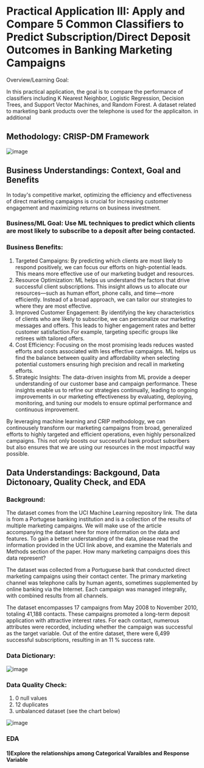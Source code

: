 # Practical Application III: Apply and Compare 5 Common Classifiers to Predict Subscription/Direct Deposit Outcomes in Banking Marketing Campaigns

Overview/Learning Goal: 

In this practical application, the goal is to compare the performance of classifiers including K Nearest Neighbor, Logistic Regression, Decision Trees, and Support Vector Machines, and Random Forest. 
A dataset related to marketing bank products over the telephone is used for the applicaiton. in additional 

## Methodology: CRISP-DM Framework 

![image](https://github.com/Sandysmile/Marketing-Campaigns/assets/20648423/26a9f4ba-b87d-4319-ba53-fb00675ec3eb) 



## Business Understandings: Context, Goal and Benefits

In today's competitive market, optimizing the efficiency and effectiveness of direct marketing campaigns is crucial for increasing customer engagement and maximizing returns on business investment.

### Business/ML Goal: Use ML techniques to predict which clients are most likely to subscribe to a deposit after being contacted. 

### Business Benefits: 

1. Targeted Campaigns: By predicting which clients are most likely to respond positively, we can focus our efforts on high-potential leads. This means more effective use of our marketing budget and resources.
2. Resource Optimization: ML helps us understand the factors that drive successful client subscriptions. This insight allows us to allocate our resources—such as human effort, phone calls, and time—more efficiently. Instead of a broad approach, we can tailor our strategies to where they are most effective. 
3. Improved Customer Engagement: By identifying the key characteristics of clients who are likely to subscribe, we can personalize our marketing messages and offers. This leads to higher engagement rates and better customer satisfaction.For example, targeting specific groups like retirees with tailored offers.
4. Cost Efficiency: Focusing on the most promising leads reduces wasted efforts and costs associated with less effective campaigns. ML helps us find the balance between quality and affordability when selecting potential customers ensuring high precision and recall in marketing efforts.
5. Strategic Insights: The data-driven insights from ML provide a deeper understanding of our customer base and campaign performance. These insights enable us to refine our strategies continually, leading to ongoing improvements in our marketing effectiveness by evaluating, deploying, monitoring, and tuning our models to ensure optimal performance and continuous improvement.

By leveraging machine learning and CRIP methodology, we can continousely transform our marketing campaigns from broad, generalized efforts to highly targeted and efficient operations, even highly personalized campaigns. This not only boosts our successful bank product subsribers but also ensures that we are using our resources in the most impactful way possible.

## Data Understandings: Backgound, Data Dictonoary, Quality Check, and EDA 

### Background: 

The dataset comes from the UCI Machine Learning repository link. The data is from a Portugese banking institution and is a collection of the results of multiple marketing campaigns. We will make use of the article accompanying the dataset here for more information on the data and features. To gain a better understanding of the data, please read the information provided in the UCI link above, and examine the Materials and Methods section of the paper. How many marketing campaigns does this data represent? 

The dataset was collected from a Portuguese bank that conducted direct marketing campaigns using their contact center. The primary marketing channel was telephone calls by human agents, sometimes supplemented by online banking via the Internet. Each campaign was managed integrally, with combined results from all channels. 

The dataset encompasses 17 campaigns from May 2008 to November 2010, totaling 41,188 contacts. These campaigns promoted a long-term deposit application with attractive interest rates. For each contact, numerous attributes were recorded, including whether the campaign was successful as the target variable. Out of the entire dataset, there were 6,499 successful subscriptions, resulting in an 11 % success rate. 

### Data Dictionary: 

![image](https://github.com/Sandysmile/Marketing-Campaigns/assets/20648423/e95d693c-385e-41ee-9cdf-797b3bffbf47)


### Data Quality Check: 

1) 0 null values
2) 12 duplicates
3) unbalanced dataset (see the chart below)
   
![image](https://github.com/Sandysmile/Marketing-Campaigns/assets/20648423/2498bc86-9725-4d65-be43-3874b9fe068d) 


### EDA
#### 1)Explore the relationships among Categorical Varaibles and Response Variable 

